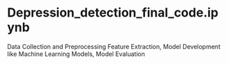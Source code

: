 # Depression_detection_final_code.ipynb
Data Collection and Preprocessing Feature Extraction, Model Development like Machine Learning Models, Model Evaluation
